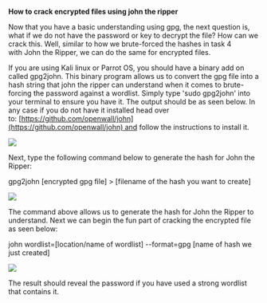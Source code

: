 
**How to crack encrypted files using john the ripper**  

Now that you have a basic understanding using gpg, the next question is, what if we do not have the password or key to decrypt the file? How can we crack this. Well, similar to how we brute-forced the hashes in task 4 with John the Ripper, we can do the same for encrypted files.

If you are using Kali linux or Parrot OS, you should have a binary add on called gpg2john. This binary program allows us to convert the gpg file into a hash string that john the ripper can understand when it comes to brute-forcing the password against a wordlist. Simply type 'sudo gpg2john' into your terminal to ensure you have it. The output should be as seen below. In any case if you do not have it installed head over to: [https://github.com/openwall/john](https://github.com/openwall/john) and follow the instructions to install it.  

![](https://i.imgur.com/7GsDmQ0.png)

Next, type the following command below to generate the hash for John the Ripper:

gpg2john [encrypted gpg file] > [filename of the hash you want to create]  

![](https://i.imgur.com/CZVKIlY.png)

The command above allows us to generate the hash for John the Ripper to understand. Next we can begin the fun part of cracking the encrypted file as seen below:

john wordlist=[location/name of wordlist] --format=gpg [name of hash we just created]  

![](https://i.imgur.com/wEvvEaY.png)

The result should reveal the password if you have used a strong wordlist that contains it.